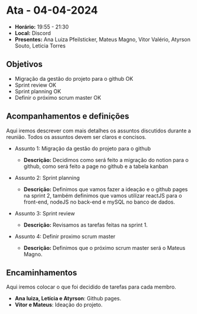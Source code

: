 # Ata - 04-04-2024

- **Horário:** 19:55 - 21:30
- **Local:** Discord
- **Presentes:** Ana Luiza Pfeilsticker, Mateus Magno, Vitor Valério, Atyrson Souto, Leticia Torres



## Objetivos

- Migração da gestão do projeto para o github OK
- Sprint review OK
- Sprint planning OK
- Definir o próximo scrum master OK



## Acompanhamentos e definições
Aqui iremos descrever com mais detalhes os assuntos discutidos durante a reunião. Todos os assuntos devem ser claros e concisos.


- Assunto 1: Migração da gestão do projeto para o github
    - **Descrição:** Decidimos como será feito a migração do notion para o github, como será feito a page no github e a tabela kanban



- Assunto 2: Sprint planning
    - **Descrição:** Definimos que vamos fazer a ideação e o github pages na sprint 2, também definimos que vamos utilizar reactJS para o front-end, nodeJS no back-end e mySQL no banco de dados.


- Assunto 3:  Sprint review
    - **Descrição:** Revisamos as tarefas feitas na sprint 1.


- Assunto 4: Definir proximo scrum master
    - **Descrição:** Definimos que o próximo scrum master será o Mateus Magno.


## Encaminhamentos
Aqui iremos colocar o que foi decidido de tarefas para cada membro.

- **Ana luiza, Letícia e Atyrson**: Github pages.
- **Vitor e Mateus**: Ideação do projeto.






